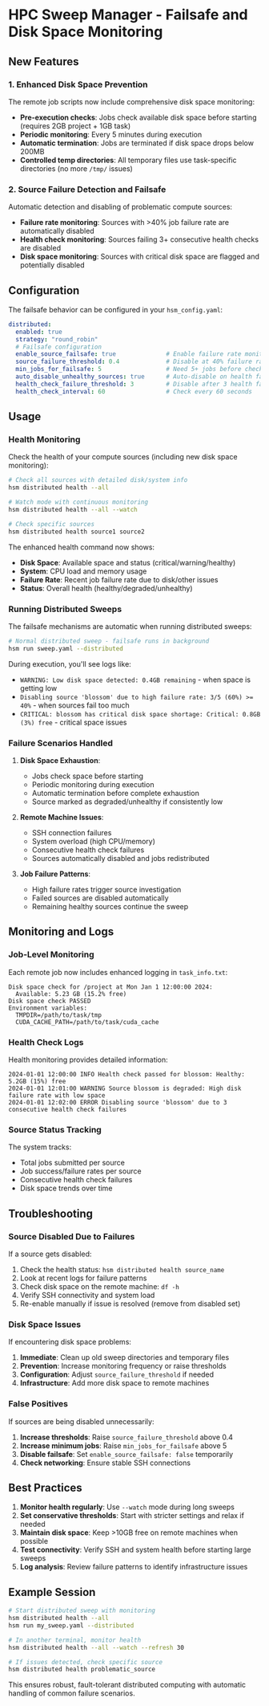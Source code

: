 # HPC Sweep Manager - Failsafe and Disk Space Monitoring

## New Features

### 1. Enhanced Disk Space Prevention

The remote job scripts now include comprehensive disk space monitoring:

- **Pre-execution checks**: Jobs check available disk space before starting (requires 2GB project + 1GB task)
- **Periodic monitoring**: Every 5 minutes during execution
- **Automatic termination**: Jobs are terminated if disk space drops below 200MB
- **Controlled temp directories**: All temporary files use task-specific directories (no more `/tmp/` issues)

### 2. Source Failure Detection and Failsafe

Automatic detection and disabling of problematic compute sources:

- **Failure rate monitoring**: Sources with >40% job failure rate are automatically disabled
- **Health check monitoring**: Sources failing 3+ consecutive health checks are disabled
- **Disk space monitoring**: Sources with critical disk space are flagged and potentially disabled

## Configuration

The failsafe behavior can be configured in your `hsm_config.yaml`:

```yaml
distributed:
  enabled: true
  strategy: "round_robin"
  # Failsafe configuration
  enable_source_failsafe: true              # Enable failure rate monitoring
  source_failure_threshold: 0.4             # Disable at 40% failure rate
  min_jobs_for_failsafe: 5                  # Need 5+ jobs before checking
  auto_disable_unhealthy_sources: true      # Auto-disable on health failures
  health_check_failure_threshold: 3         # Disable after 3 health failures
  health_check_interval: 60                 # Check every 60 seconds
```

## Usage

### Health Monitoring

Check the health of your compute sources (including new disk space monitoring):

```bash
# Check all sources with detailed disk/system info
hsm distributed health --all

# Watch mode with continuous monitoring
hsm distributed health --all --watch

# Check specific sources
hsm distributed health source1 source2
```

The enhanced health command now shows:
- **Disk Space**: Available space and status (critical/warning/healthy)
- **System**: CPU load and memory usage
- **Failure Rate**: Recent job failure rate due to disk/other issues
- **Status**: Overall health (healthy/degraded/unhealthy)

### Running Distributed Sweeps

The failsafe mechanisms are automatic when running distributed sweeps:

```bash
# Normal distributed sweep - failsafe runs in background
hsm run sweep.yaml --distributed
```

During execution, you'll see logs like:
- `WARNING: Low disk space detected: 0.4GB remaining` - when space is getting low
- `Disabling source 'blossom' due to high failure rate: 3/5 (60%) >= 40%` - when sources fail too much
- `CRITICAL: blossom has critical disk space shortage: Critical: 0.8GB (3%) free` - critical space issues

### Failure Scenarios Handled

1. **Disk Space Exhaustion**:
   - Jobs check space before starting
   - Periodic monitoring during execution
   - Automatic termination before complete exhaustion
   - Source marked as degraded/unhealthy if consistently low

2. **Remote Machine Issues**:
   - SSH connection failures
   - System overload (high CPU/memory)
   - Consecutive health check failures
   - Sources automatically disabled and jobs redistributed

3. **Job Failure Patterns**:
   - High failure rates trigger source investigation
   - Failed sources are disabled automatically
   - Remaining healthy sources continue the sweep

## Monitoring and Logs

### Job-Level Monitoring

Each remote job now includes enhanced logging in `task_info.txt`:
```
Disk space check for /project at Mon Jan 1 12:00:00 2024:
  Available: 5.23 GB (15.2% free)
Disk space check PASSED
Environment variables:
  TMPDIR=/path/to/task/tmp
  CUDA_CACHE_PATH=/path/to/task/cuda_cache
```

### Health Check Logs

Health monitoring provides detailed information:
```
2024-01-01 12:00:00 INFO Health check passed for blossom: Healthy: 5.2GB (15%) free
2024-01-01 12:01:00 WARNING Source blossom is degraded: High disk failure rate with low space
2024-01-01 12:02:00 ERROR Disabling source 'blossom' due to 3 consecutive health check failures
```

### Source Status Tracking

The system tracks:
- Total jobs submitted per source
- Job success/failure rates per source
- Consecutive health check failures
- Disk space trends over time

## Troubleshooting

### Source Disabled Due to Failures

If a source gets disabled:

1. Check the health status: `hsm distributed health source_name`
2. Look at recent logs for failure patterns
3. Check disk space on the remote machine: `df -h`
4. Verify SSH connectivity and system load
5. Re-enable manually if issue is resolved (remove from disabled set)

### Disk Space Issues

If encountering disk space problems:

1. **Immediate**: Clean up old sweep directories and temporary files
2. **Prevention**: Increase monitoring frequency or raise thresholds
3. **Configuration**: Adjust `source_failure_threshold` if needed
4. **Infrastructure**: Add more disk space to remote machines

### False Positives

If sources are being disabled unnecessarily:

1. **Increase thresholds**: Raise `source_failure_threshold` above 0.4
2. **Increase minimum jobs**: Raise `min_jobs_for_failsafe` above 5
3. **Disable failsafe**: Set `enable_source_failsafe: false` temporarily
4. **Check networking**: Ensure stable SSH connections

## Best Practices

1. **Monitor health regularly**: Use `--watch` mode during long sweeps
2. **Set conservative thresholds**: Start with stricter settings and relax if needed
3. **Maintain disk space**: Keep >10GB free on remote machines when possible
4. **Test connectivity**: Verify SSH and system health before starting large sweeps
5. **Log analysis**: Review failure patterns to identify infrastructure issues

## Example Session

```bash
# Start distributed sweep with monitoring
hsm distributed health --all
hsm run my_sweep.yaml --distributed

# In another terminal, monitor health
hsm distributed health --all --watch --refresh 30

# If issues detected, check specific source
hsm distributed health problematic_source
```

This ensures robust, fault-tolerant distributed computing with automatic handling of common failure scenarios. 